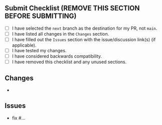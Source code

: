 ## Submit Checklist (REMOVE THIS SECTION BEFORE SUBMITTING)
- [ ] I have selected the `next` branch as the destination for my PR, not `main`.
- [ ] I have listed all changes in the `Changes` section.
- [ ] I have filled out the `Issues` section with the issue/discussion link(s) (if applicable).
- [ ] I have tested my changes.
- [ ] I have considered backwards compatibility.
- [ ] I have removed this checklist and any unused sections.

## Changes
- 

## Issues
- fix #...
